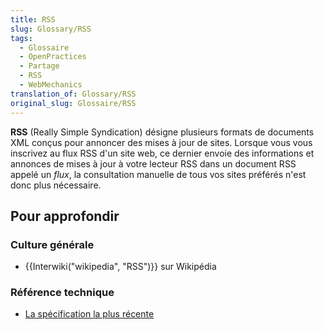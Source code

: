 ```yaml
---
title: RSS
slug: Glossary/RSS
tags:
  - Glossaire
  - OpenPractices
  - Partage
  - RSS
  - WebMechanics
translation_of: Glossary/RSS
original_slug: Glossaire/RSS
---
```

**RSS** (Really Simple Syndication) désigne plusieurs formats de documents XML conçus pour annoncer des mises à jour de sites. Lorsque vous vous inscrivez au flux RSS d'un site web, ce dernier envoie des informations et annonces de mises à jour à votre lecteur RSS dans un document RSS appelé un _flux_, la consultation manuelle de tous vos sites préférés n'est donc plus nécessaire.

## Pour approfondir

### Culture générale

- {{Interwiki("wikipedia", "RSS")}} sur Wikipédia

### Référence technique

- [La spécification la plus récente](http://www.rssboard.org/rss-specification)
